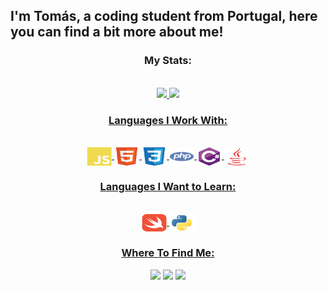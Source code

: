 ## I'm Tomás, a coding student from Portugal, here you can find a bit more about me!
<div align="center">
  <h3>My Stats:</h3>
  <br>
  <a href="https://github.com/tomasvsantos">
  <img height="180em" src="https://github-readme-stats.vercel.app/api?username=tomasvsantos&show_icons=true&theme=nord&include_all_commits=true&count_private=true&hide_border=true"/>
    <img height="180em" src="https://github-readme-stats.vercel.app/api/top-langs/?layout=compact&username=tomasvsantos&show_icons=true&theme=nord&include_all_commits=true&count_private=true&hide_border=true"/>
<br>
    <h3>Languages I Work With:</h3>
<div style="display: inline_block"><br>
  <img align="center" alt="Js" height="30" width="40" src="https://raw.githubusercontent.com/devicons/devicon/master/icons/javascript/javascript-plain.svg">
  <img align="center" alt="HTML" height="30" width="40" src="https://raw.githubusercontent.com/devicons/devicon/master/icons/html5/html5-original.svg">
  <img align="center" alt="CSS" height="30" width="40" src="https://raw.githubusercontent.com/devicons/devicon/master/icons/css3/css3-original.svg">
  <img align="center" alt="PHP" height="30" width="40" src="https://raw.githubusercontent.com/devicons/devicon/master/icons/php/php-plain.svg">
  <img align="center" alt="Csharp" height="30" width="40" src="https://raw.githubusercontent.com/devicons/devicon/master/icons/csharp/csharp-original.svg">
  <img align="center" alt="Java" height="30" width="40" src="https://raw.githubusercontent.com/devicons/devicon/master/icons/java/java-plain.svg">
</div>
    
  <h3>Languages I Want to Learn:</h3>
<div style="display: inline_block"><br>
  <img align="center" alt="Swift" height="30" width="40" src="https://raw.githubusercontent.com/devicons/devicon/master/icons/swift/swift-original.svg">
  <img align="center" alt="Python" height="30" width="40" src="https://raw.githubusercontent.com/devicons/devicon/master/icons/python/python-original.svg">
</div>
  
  <h3>Where To Find Me:</h3>
 
<div> 
  <a href="https://instagram.com/tomas.vsantos" target="_blank"><img src="https://img.shields.io/badge/Instagram-%23E4405F?style=for-the-badge&logo=instagram&logoColor=white" target="_blank"></a>
  <a href="https://twitter.com/TomasVSantos" target="_blank"><img src="https://img.shields.io/badge/Twitter-%231DA1F2.svg?style=for-the-badge&logo=Twitter&logoColor=white" target="_blank"></a>
  <a href="https://open.spotify.com/user/c6pme8pz3ahrigm8yoy5eq1gy?si=20f800c57c5a4e80" target="blank"><img src="https://img.shields.io/badge/Spotify-1ED760?&style=for-the-badge&logo=spotify&logoColor=white" target="_blank"></a>
</div>
